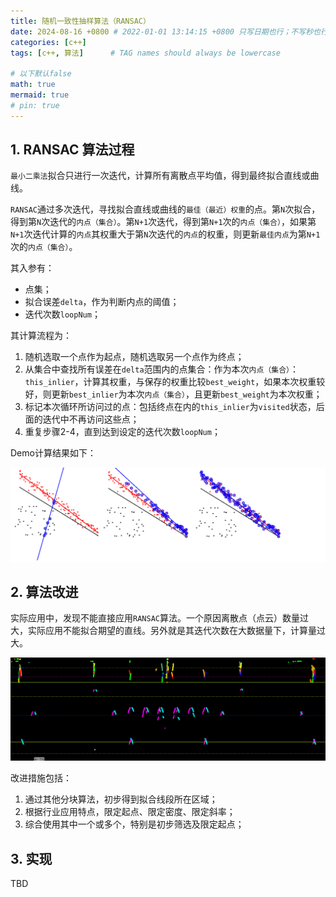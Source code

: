 ```yaml
---
title: 随机一致性抽样算法（RANSAC）
date: 2024-08-16 +0800 # 2022-01-01 13:14:15 +0800 只写日期也行；不写秒也行；这样也行 2022-03-09T00:55:42+08:00
categories: [c++]
tags: [c++, 算法]      # TAG names should always be lowercase

# 以下默认false
math: true
mermaid: true
# pin: true
---
```


## 1. RANSAC 算法过程

`最小二乘法`拟合只进行一次迭代，计算所有离散点平均值，得到最终拟合直线或曲线。

`RANSAC`通过多次迭代，寻找拟合直线或曲线的`最佳（最近）权重`的点。第`N`次拟合，得到第`N`次迭代的`内点（集合）`。第`N+1`次迭代，得到第`N+1`次的`内点（集合）`，如果第`N+1`次迭代计算的`内点`其权重大于第`N`次迭代的`内点`的权重，则更新`最佳内点`为第`N+1`次的`内点（集合）`。

其入参有：

* 点集；
* 拟合误差`delta`，作为判断内点的阈值；
* 迭代次数`loopNum`；

其计算流程为：

1. 随机选取一个点作为起点，随机选取另一个点作为终点；
2. 从集合中查找所有误差在`delta`范围内的点集合：作为本次`内点（集合）`：`this_inlier`，计算其权重，与保存的权重比较`best_weight`，如果本次权重较好，则更新`best_inlier`为本次`内点（集合）`，且更新`best_weight`为本次权重；
3. 标记本次循环所访问过的点：包括终点在内的`this_inlier`为`visited`状态，后面的迭代中不再访问这些点；
4. 重复步骤2-4，直到达到设定的迭代次数`loopNum`；

Demo计算结果如下：

![RANSAC迭代结果](/assets/images/algorithm/RANSAC_20240816/RANSAC_result_demo.png)

## 2. 算法改进

实际应用中，发现不能直接应用`RANSAC`算法。一个原因离散点（点云）数量过大，实际应用不能拟合期望的直线。另外就是其迭代次数在大数据量下，计算量过大。

![钢轨探伤回放截图](/assets/images/algorithm/RANSAC_20240816/rai_way_snap.png)

改进措施包括：

1. 通过其他分块算法，初步得到拟合线段所在区域；
2. 根据行业应用特点，限定起点、限定密度、限定斜率；
3. 综合使用其中一个或多个，特别是初步筛选及限定起点；

## 3. 实现

TBD
